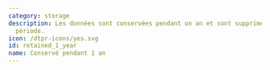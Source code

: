 ```yaml
---
category: storage
description: Les données sont conservées pendant un an et sont supprimées aprés cette
  période.
icon: /dtpr-icons/yes.svg
id: retained_1_year
name: Conservé pendant 1 an
---
```

